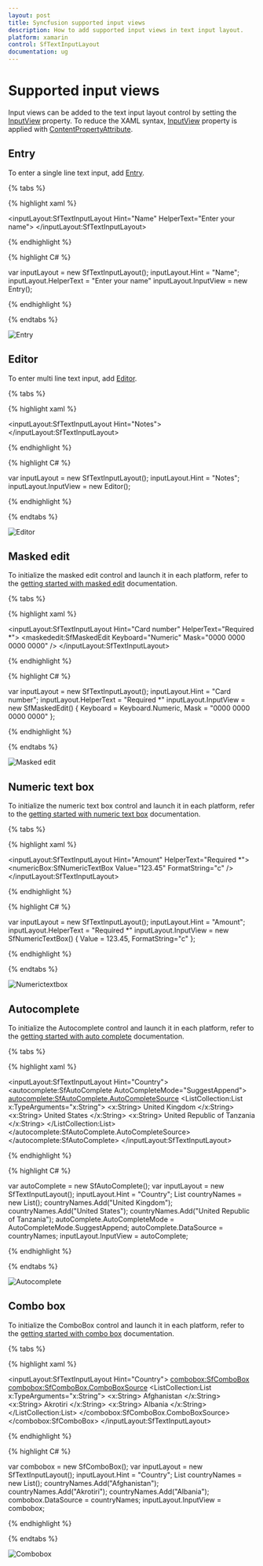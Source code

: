```yaml
---
layout: post
title: Syncfusion supported input views
description: How to add supported input views in text input layout.
platform: xamarin
control: SfTextInputLayout
documentation: ug
---
```


# Supported input views

Input views can be added to the text input layout control by setting the [InputView](https://help.syncfusion.com/cr/cref_files/xamarin/Syncfusion.Core.XForms~Syncfusion.XForms.TextInputLayout.SfTextInputLayout~InputView.html) property. To reduce the XAML syntax, [InputView](https://help.syncfusion.com/cr/cref_files/xamarin/Syncfusion.Core.XForms~Syncfusion.XForms.TextInputLayout.SfTextInputLayout~InputView.html) property is applied with [ContentPropertyAttribute](https://docs.microsoft.com/en-us/dotnet/api/xamarin.forms.contentpropertyattribute?view=xamarin-forms).

## Entry

To enter a single line text input, add [Entry](https://docs.microsoft.com/en-us/xamarin/xamarin-forms/user-interface/text/entry).

{% tabs %} 

{% highlight xaml %} 

<inputLayout:SfTextInputLayout
   Hint="Name"
   HelperText="Enter your name">
   <Entry />
</inputLayout:SfTextInputLayout>  

{% endhighlight %}

{% highlight C# %} 

var inputLayout = new SfTextInputLayout();
inputLayout.Hint = "Name"; 
inputLayout.HelperText = "Enter your name"
inputLayout.InputView = new Entry(); 

{% endhighlight %}

{% endtabs %}

![Entry](Supported-input-views-images/textInput_input_img1.PNG)

## Editor


To enter multi line text input, add [Editor](https://docs.microsoft.com/en-us/xamarin/xamarin-forms/user-interface/text/editor).


{% tabs %} 

{% highlight xaml %} 

<inputLayout:SfTextInputLayout
   Hint="Notes">
   <Editor />
</inputLayout:SfTextInputLayout>  

{% endhighlight %}

{% highlight C# %} 

var inputLayout = new SfTextInputLayout();
inputLayout.Hint = "Notes"; 
inputLayout.InputView = new Editor(); 

{% endhighlight %}

{% endtabs %}

![Editor](Supported-input-views-images/textInput_input_img2.PNG)

## Masked edit

To initialize the masked edit control and launch it in each platform, refer to the [getting started with masked edit](https://help.syncfusion.com/xamarin/sfmaskededit/getting-started) documentation.

{% tabs %} 

{% highlight xaml %} 

<inputLayout:SfTextInputLayout
   Hint="Card number"
   HelperText="Required *">
   <maskededit:SfMaskedEdit
        Keyboard="Numeric"
        Mask="0000 0000 0000 0000" />
</inputLayout:SfTextInputLayout>  

{% endhighlight %}

{% highlight C# %} 

var inputLayout = new SfTextInputLayout();
inputLayout.Hint = "Card number"; 
inputLayout.HelperText = "Required *"
inputLayout.InputView = new SfMaskedEdit() { Keyboard = Keyboard.Numeric, Mask = "0000 0000 0000 0000" }; 

{% endhighlight %}

{% endtabs %}

![Masked edit](Supported-input-views-images/textInput_input_img3.PNG)

## Numeric text box

To initialize the numeric text box control and launch it in each platform, refer to the [getting started with numeric text box](https://help.syncfusion.com/xamarin/sfnumerictextbox/getting-started) documentation.

{% tabs %} 

{% highlight xaml %} 

<inputLayout:SfTextInputLayout
   Hint="Amount"
   HelperText="Required *">
   <numericBox:SfNumericTextBox 
      Value="123.45"
      FormatString="c" />
</inputLayout:SfTextInputLayout>  

{% endhighlight %}

{% highlight C# %} 

var inputLayout = new SfTextInputLayout();
inputLayout.Hint = "Amount"; 
inputLayout.HelperText = "Required *"
inputLayout.InputView = new SfNumericTextBox() { Value = 123.45, FormatString="c" }; 

{% endhighlight %}

{% endtabs %}


![Numerictextbox](Supported-input-views-images/textInput_input_img4.PNG)

## Autocomplete

To initialize the Autocomplete control and launch it in each platform, refer to the [getting started with auto complete](https://help.syncfusion.com/xamarin/sfautocomplete/getting-started) documentation.

{% tabs %} 

{% highlight xaml %} 

<inputLayout:SfTextInputLayout Hint="Country">
   <autocomplete:SfAutoComplete  AutoCompleteMode="SuggestAppend">
      <autocomplete:SfAutoComplete.AutoCompleteSource>
         <ListCollection:List x:TypeArguments="x:String">
         	<x:String> United Kingdom </x:String>
            <x:String> United States </x:String>
            <x:String> United Republic of Tanzania </x:String>
         </ListCollection:List>
      </autocomplete:SfAutoComplete.AutoCompleteSource>
   </autocomplete:SfAutoComplete>
</inputLayout:SfTextInputLayout>

{% endhighlight %}

{% highlight C# %} 

var autoComplete = new SfAutoComplete();
var inputLayout = new SfTextInputLayout();
inputLayout.Hint = "Country"; 
List<String> countryNames = new List<String>();
countryNames.Add("United Kingdom");
countryNames.Add("United States");
countryNames.Add("United Republic of Tanzania");
autoComplete.AutoCompleteMode = AutoCompleteMode.SuggestAppend;
autoComplete.DataSource = countryNames;
inputLayout.InputView = autoComplete; 

{% endhighlight %}

{% endtabs %}

![Autocomplete](Supported-input-views-images/textInput_input_img5.PNG)

## Combo box

To initialize the ComboBox control and launch it in each platform, refer to the [getting started with combo box](https://help.syncfusion.com/xamarin/sfcombobox/getting-started) documentation.

{% tabs %} 

{% highlight xaml %} 

<inputLayout:SfTextInputLayout Hint="Country">
   <combobox:SfComboBox>
      <combobox:SfComboBox.ComboBoxSource>
         <ListCollection:List x:TypeArguments="x:String">
         	<x:String> Afghanistan </x:String>
            <x:String> Akrotiri </x:String>
            <x:String> Albania </x:String>
         </ListCollection:List>
      </combobox:SfComboBox.ComboBoxSource>
   </combobox:SfComboBox>
</inputLayout:SfTextInputLayout> 

{% endhighlight %}

{% highlight C# %} 

var combobox = new SfComboBox();
var inputLayout = new SfTextInputLayout();
inputLayout.Hint = "Country"; 
List<String> countryNames = new List<String>();
countryNames.Add("Afghanistan");
countryNames.Add("Akrotiri");
countryNames.Add("Albania");
combobox.DataSource = countryNames;
inputLayout.InputView = combobox; 

{% endhighlight %}

{% endtabs %}

![Combobox](Supported-input-views-images/textInput_input_img6.PNG)